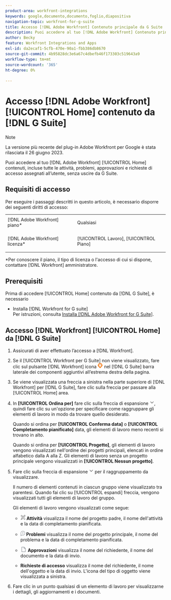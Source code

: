 ```yaml
---
product-area: workfront-integrations
keywords: google,documento,documento,foglio,diapositiva
navigation-topic: workfront-for-g-suite
title: Accesso [!DNL Adobe Workfront] Contenuto principale da G Suite
description: Puoi accedere al tuo [!DNL Adobe Workfront] Contenuto principale, incluse tutte le attività, problemi, approvazioni e richieste di accesso assegnate all’utente, senza uscire da G Suite.
author: Becky
feature: Workfront Integrations and Apps
exl-id: da2ecaf1-5cfb-470e-90a1-fbb386db8670
source-git-commit: 4b95828dc3e6a67c4dbefb46f173303c519643a9
workflow-type: tm+mt
source-wordcount: '365'
ht-degree: 0%

---
```


# Accesso [!DNL Adobe Workfront] [!UICONTROL Home] contenuto da [!DNL G Suite]

>[!NOTE]
>
>La versione più recente del plug-in Adobe Workfront per Google è stata rilasciata il 26 giugno 2023.

Puoi accedere al tuo [!DNL Adobe Workfront] [!UICONTROL Home] contenuti, incluse tutte le attività, problemi, approvazioni e richieste di accesso assegnati all’utente, senza uscire da G Suite.

## Requisiti di accesso

Per eseguire i passaggi descritti in questo articolo, è necessario disporre dei seguenti diritti di accesso:

<table style="table-layout:auto"> 
 <col> 
 <col> 
 <tbody> 
  <tr> 
   <td role="rowheader">[!DNL Adobe Workfront] piano*</td> 
   <td> <p>Qualsiasi</p> </td> 
  </tr> 
  <tr> 
   <td role="rowheader">[!DNL Adobe Workfront] licenza*</td> 
   <td> <p>[!UICONTROL Lavoro], [!UICONTROL Piano]</p> </td> 
  </tr> 
 </tbody> 
</table>

&#42;Per conoscere il piano, il tipo di licenza o l&#39;accesso di cui si dispone, contattare [!DNL Workfront] amministratore.

## Prerequisiti

Prima di accedere [!UICONTROL Home] contenuto da [!DNL G Suite], è necessario

* Installa [!DNL Workfront for G suite]\
   Per istruzioni, consulta [Installa [!DNL Adobe Workfront for G Suite]](../../workfront-integrations-and-apps/workfront-for-g-suite/install-workfront-for-gsuite.md).

## Accesso [!DNL Workfront] [!UICONTROL Home] da [!DNL G Suite]

1. Assicurati di aver effettuato l’accesso a [!DNL Workfront].
1. Se il [!UICONTROL Workfront per G Suite] non viene visualizzato, fare clic sul pulsante [!DNL Workfront] icona ![](assets/wf-lion-icon.png) nel [!DNL G Suite] barra laterale dei componenti aggiuntivi all’estrema destra della pagina.
1. Se viene visualizzata una freccia a sinistra nella parte superiore di [!DNL Workfront] per [!DNL G Suite], fare clic sulla freccia per passare alla [!UICONTROL Home] area.

1. In **[!UICONTROL Ordina per]** fare clic sulla freccia di espansione ![](assets/dropdown-arrow.png), quindi fare clic su un&#39;opzione per specificare come raggruppare gli elementi di lavoro in modo da trovare quello desiderato.

   Quando si ordina per **[!UICONTROL Conferma data]** o **[!UICONTROL Completamento pianificato]** data, gli elementi di lavoro meno recenti si trovano in alto.

   Quando si ordina per **[!UICONTROL Progetto]**, gli elementi di lavoro vengono visualizzati nell&#39;ordine dei progetti principali, elencati in ordine alfabetico dalla A alla Z. Gli elementi di lavoro senza un progetto principale vengono visualizzati in **[!UICONTROL Nessun progetto]**.

1. Fare clic sulla freccia di espansione ![](assets/dropdown-arrow.png) per il raggruppamento da visualizzare.

   Il numero di elementi contenuti in ciascun gruppo viene visualizzato tra parentesi. Quando fai clic su [!UICONTROL espandi] freccia, vengono visualizzati tutti gli elementi di lavoro del gruppo.

   Gli elementi di lavoro vengono visualizzati come segue:

   * ![](assets/task-icon.png) **Attività** visualizza il nome del progetto padre, il nome dell&#39;attività e la data di completamento pianificata.

   * ![](assets/issue-icon.png) **Problemi** visualizza il nome del progetto principale, il nome del problema e la data di completamento pianificata.

   * ![](assets/document-icon.png)  **Approvazioni** visualizza il nome del richiedente, il nome del documento e la data di invio.
   * **Richieste di accesso** visualizza il nome del richiedente, il nome dell&#39;oggetto e la data di invio. L&#39;icona del tipo di oggetto viene visualizzata a sinistra.

1. Fare clic in un punto qualsiasi di un elemento di lavoro per visualizzarne i dettagli, gli aggiornamenti e i documenti.
